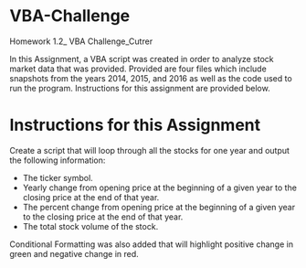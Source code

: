# VBA-Challenge
Homework 1.2_ VBA Challenge_Cutrer

In this Assignment, a VBA script was created in order to analyze stock market data that was provided. Provided are four files which include snapshots from the years 2014, 2015, and 2016 as well as the code used to run the program. Instructions for this assignment are provided below. 

# Instructions for this Assignment

Create a script that will loop through all the stocks for one year and output the following information:
  - The ticker symbol.
  - Yearly change from opening price at the beginning of a given year to the closing price at the end of that year.
  - The percent change from opening price at the beginning of a given year to the closing price at the end of that year.
  - The total stock volume of the stock.

Conditional Formatting was also added that will highlight positive change in green and negative change in red.

